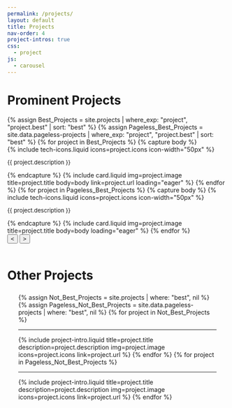 ```yaml
---
permalink: /projects/
layout: default
title: Projects
nav-order: 4
project-intros: true
css:
  - project
js:
  - carousel
---
```


<h1 class="heading uppercase">Prominent Projects</h1>
<div class="carousel">
  <div class="track">
  {% assign Best_Projects = site.projects | where_exp: "project", "project.best" | sort: "best" %}
  {% assign Pageless_Best_Projects = site.data.pageless-projects | where_exp: "project", "project.best" | sort: "best" %}
  {% for project in Best_Projects %}
    {% capture body %}
      <div class="center-element row">
        {% include tech-icons.liquid icons=project.icons icon-width="50px" %}
      </div>
      <p style="font-size: small;">{{ project.description }}</p>
    {% endcapture %}
    {% include card.liquid img=project.image title=project.title body=body link=project.url loading="eager" %}
  {% endfor %}
  {% for project in Pageless_Best_Projects %}
    {% capture body %}
      {% include tech-icons.liquid icons=project.icons icon-width="50px" %}
      <p style="font-size: small;">{{ project.description }}</p>
    {% endcapture %}
    {% include card.liquid img=project.image title=project.title body=body loading="eager" %}
  {% endfor %}
  </div>
  <button class="button prev-button"><</button>
  <button class="button next-button">></button>
</div>



<br class="spacer">
<h1 class="uppercase heading">Other Projects</h1>

<div style="margin: 5%">
{% assign Not_Best_Projects = site.projects | where: "best", nil %}
{% assign Pageless_Not_Best_Projects = site.data.pageless-projects | where: "best", nil %}
{% for project in Not_Best_Projects %}
<hr class="big-spacer">
{% include project-intro.liquid title=project.title description=project.description img=project.image icons=project.icons link=project.url %}
{% endfor %}
{% for project in Pageless_Not_Best_Projects %}
<hr class="big-spacer">
{% include project-intro.liquid title=project.title description=project.description img=project.image icons=project.icons link=project.url %}
{% endfor %}
</div>